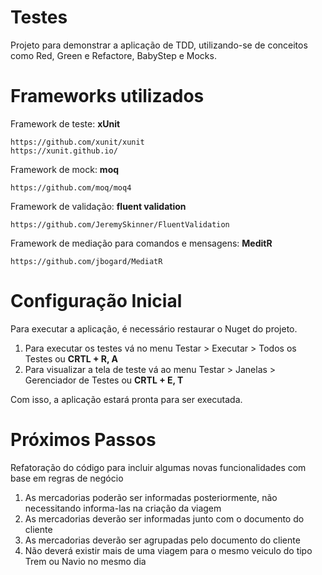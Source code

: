 # Testes
Projeto para demonstrar a aplicação de TDD, utilizando-se de conceitos como Red, Green e Refactore, BabyStep e Mocks.

# Frameworks utilizados
Framework de teste: <b>xUnit</b>
```
https://github.com/xunit/xunit
https://xunit.github.io/
```

Framework de mock: <b>moq</b>
```
https://github.com/moq/moq4
```

Framework de validação: <b>fluent validation</b>
```
https://github.com/JeremySkinner/FluentValidation
```

Framework de mediação para comandos e mensagens: <b>MeditR</b>
```
https://github.com/jbogard/MediatR
```

# Configuração Inicial
Para executar a aplicação, é necessário restaurar o Nuget do projeto.

1.	Para executar os testes vá no menu Testar > Executar > Todos os Testes ou <b>CRTL + R, A</b>
2.  Para visualizar a tela de teste vá ao menu Testar > Janelas > Gerenciador de Testes ou <b>CRTL + E, T </b>

Com isso, a aplicação estará pronta para ser executada.

# Próximos Passos
Refatoração do código para incluir algumas novas funcionalidades com base em regras de negócio
1.  As mercadorias poderão ser informadas posteriormente, não necessitando informa-las na criação da viagem
2.  As mercadorias deverão ser informadas junto com o documento do cliente
3.  As mercadorias deverão ser agrupadas pelo documento do cliente
4.  Não deverá existir mais de uma viagem para o mesmo veiculo do tipo Trem ou Navio no mesmo dia
